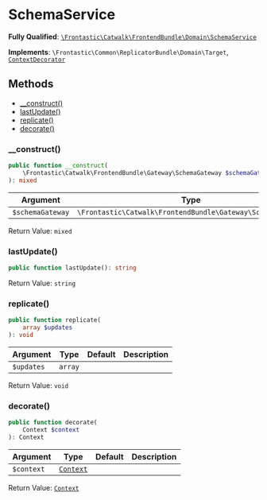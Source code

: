 #  SchemaService

**Fully Qualified**: [`\Frontastic\Catwalk\FrontendBundle\Domain\SchemaService`](../../../../src/php/FrontendBundle/Domain/SchemaService.php)

**Implements**: `\Frontastic\Common\ReplicatorBundle\Domain\Target`, [`ContextDecorator`](../../ApiCoreBundle/Domain/ContextDecorator.md)

## Methods

* [__construct()](#__construct)
* [lastUpdate()](#lastupdate)
* [replicate()](#replicate)
* [decorate()](#decorate)

### __construct()

```php
public function __construct(
    \Frontastic\Catwalk\FrontendBundle\Gateway\SchemaGateway $schemaGateway
): mixed
```

Argument|Type|Default|Description
--------|----|-------|-----------
`$schemaGateway`|`\Frontastic\Catwalk\FrontendBundle\Gateway\SchemaGateway`||

Return Value: `mixed`

### lastUpdate()

```php
public function lastUpdate(): string
```

Return Value: `string`

### replicate()

```php
public function replicate(
    array $updates
): void
```

Argument|Type|Default|Description
--------|----|-------|-----------
`$updates`|`array`||

Return Value: `void`

### decorate()

```php
public function decorate(
    Context $context
): Context
```

Argument|Type|Default|Description
--------|----|-------|-----------
`$context`|[`Context`](../../ApiCoreBundle/Domain/Context.md)||

Return Value: [`Context`](../../ApiCoreBundle/Domain/Context.md)

